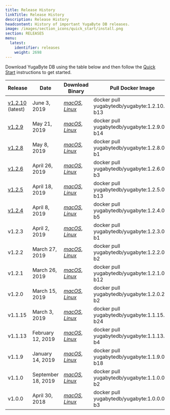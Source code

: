 ```yaml
---
title: Release History
linkTitle: Release History
description: Release History
headcontent: History of important YugaByte DB releases.
image: /images/section_icons/quick_start/install.png
section: RELEASES
menu:
  latest:
    identifier: releases
    weight: 2698
---
```


Download YugaByte DB using the table below and then follow the [Quick Start](../quick-start/) instructions to get started.

Release | Date | Download Binary | Pull Docker Image
--------|------|-------------------------------|-----------------
[v1.2.10](./v1.2.10) (latest) | June 3, 2019 | [<i class="fab fa-apple"> macOS</i>](https://downloads.yugabyte.com/yugabyte-ce-1.2.10.0-darwin.tar.gz), [<i class="fab fa-linux"> Linux</i>](https://downloads.yugabyte.com/yugabyte-ce-1.2.10.0-linux.tar.gz) | docker pull yugabytedb/yugabyte:1.2.10.0-b13
[v1.2.9](./v1.2.9) | May 21, 2019 | [<i class="fab fa-apple"> macOS</i>](https://downloads.yugabyte.com/yugabyte-ce-1.2.9.0-darwin.tar.gz), [<i class="fab fa-linux"> Linux</i>](https://downloads.yugabyte.com/yugabyte-ce-1.2.9.0-linux.tar.gz) | docker pull yugabytedb/yugabyte:1.2.9.0-b14
[v1.2.8](./v1.2.8) | May 8, 2019 | [<i class="fab fa-apple"> macOS</i>](https://downloads.yugabyte.com/yugabyte-ce-1.2.8.0-darwin.tar.gz), [<i class="fab fa-linux"> Linux</i>](https://downloads.yugabyte.com/yugabyte-ce-1.2.8.0-linux.tar.gz) | docker pull yugabytedb/yugabyte:1.2.8.0-b1
[v1.2.6](./v1.2.6) | April 26, 2019 | [<i class="fab fa-apple"> macOS</i>](https://downloads.yugabyte.com/yugabyte-ce-1.2.6.0-darwin.tar.gz), [<i class="fab fa-linux"> Linux</i>](https://downloads.yugabyte.com/yugabyte-ce-1.2.6.0-linux.tar.gz) | docker pull yugabytedb/yugabyte:1.2.6.0-b3
[v1.2.5](./v1.2.5) | April 18, 2019 | [<i class="fab fa-apple"> macOS</i>](https://downloads.yugabyte.com/yugabyte-ce-1.2.5.0-darwin.tar.gz), [<i class="fab fa-linux"> Linux</i>](https://downloads.yugabyte.com/yugabyte-ce-1.2.5.0-linux.tar.gz) | docker pull yugabytedb/yugabyte:1.2.5.0-b13
[v1.2.4](./v1.2.4) | April 8, 2019 | [<i class="fab fa-apple"> macOS</i>](https://downloads.yugabyte.com/yugabyte-ce-1.2.4.0-darwin.tar.gz), [<i class="fab fa-linux"> Linux</i>](https://downloads.yugabyte.com/yugabyte-ce-1.2.4.0-linux.tar.gz) | docker pull yugabytedb/yugabyte:1.2.4.0-b5
v1.2.3 | April 2, 2019 | [<i class="fab fa-apple"> macOS</i>](https://downloads.yugabyte.com/yugabyte-ce-1.2.3.0-darwin.tar.gz), [<i class="fab fa-linux"> Linux</i>](https://downloads.yugabyte.com/yugabyte-ce-1.2.3.0-linux.tar.gz) | docker pull yugabytedb/yugabyte:1.2.3.0-b1
v1.2.2 | March 27, 2019 | [<i class="fab fa-apple"> macOS</i>](https://downloads.yugabyte.com/yugabyte-ce-1.2.2.0-darwin.tar.gz), [<i class="fab fa-linux"> Linux</i>](https://downloads.yugabyte.com/yugabyte-ce-1.2.2.0-linux.tar.gz) | docker pull yugabytedb/yugabyte:1.2.2.0-b2
v1.2.1 | March 26, 2019 | [<i class="fab fa-apple"> macOS</i>](https://downloads.yugabyte.com/yugabyte-ce-1.2.1.0-darwin.tar.gz), [<i class="fab fa-linux"> Linux</i>](https://downloads.yugabyte.com/yugabyte-ce-1.2.1.0-linux.tar.gz) | docker pull yugabytedb/yugabyte:1.2.1.0-b12
v1.2.0 | March 15, 2019 | [<i class="fab fa-apple"> macOS</i>](https://downloads.yugabyte.com/yugabyte-ce-1.2.0.2-darwin.tar.gz), [<i class="fab fa-linux"> Linux</i>](https://downloads.yugabyte.com/yugabyte-ce-1.2.0.2-linux.tar.gz) | docker pull yugabytedb/yugabyte:1.2.0.2-b2
v1.1.15 | March 3, 2019 | [<i class="fab fa-apple"> macOS</i>](https://downloads.yugabyte.com/yugabyte-ce-1.1.15.0-darwin.tar.gz), [<i class="fab fa-linux"> Linux</i>](https://downloads.yugabyte.com/yugabyte-ce-1.1.15.0-linux.tar.gz) | docker pull yugabytedb/yugabyte:1.1.15.0-b24
v1.1.13 | February 12, 2019 | [<i class="fab fa-apple"> macOS</i>](https://downloads.yugabyte.com/yugabyte-ce-1.1.13.0-darwin.tar.gz), [<i class="fab fa-linux"> Linux</i>](https://downloads.yugabyte.com/yugabyte-ce-1.1.13.0-linux.tar.gz) | docker pull yugabytedb/yugabyte:1.1.13.0-b4
v1.1.9 | January 14, 2019 | [<i class="fab fa-apple"> macOS</i>](https://downloads.yugabyte.com/yugabyte-ce-1.1.9.0-darwin.tar.gz), [<i class="fab fa-linux"> Linux</i>](https://downloads.yugabyte.com/yugabyte-ce-1.1.9.0-linux.tar.gz) | docker pull yugabytedb/yugabyte:1.1.9.0-b18
v1.1.0 | September 18, 2019 | [<i class="fab fa-apple"> macOS</i>](https://downloads.yugabyte.com/yugabyte-ce-1.1.0.0-darwin.tar.gz), [<i class="fab fa-linux"> Linux</i>](https://downloads.yugabyte.com/yugabyte-ce-1.1.0.0-linux.tar.gz) | docker pull yugabytedb/yugabyte:1.1.0.0-b2
v1.0.0 | April 30, 2018 | [<i class="fab fa-apple"> macOS</i>](https://downloads.yugabyte.com/yugabyte-ce-1.0.0.0-darwin.tar.gz), [<i class="fab fa-linux"> Linux</i>](https://downloads.yugabyte.com/yugabyte-ce-1.0.0.0-linux.tar.gz) | docker pull yugabytedb/yugabyte:1.0.0.0-b3
